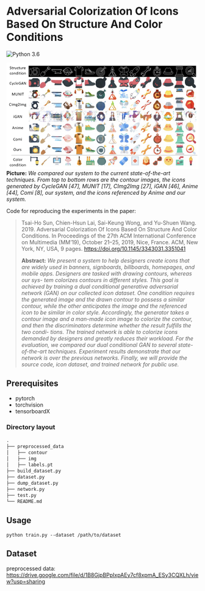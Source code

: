 # Adversarial Colorization Of Icons Based On Structure And Color Conditions
![Python 3.6](https://img.shields.io/badge/python-3.6-green.svg?style=plastic)

![Teaser image](./teaser.png)
**Picture:** *We compared our system to the current state-of-the-art techniques. From top to bottom rows are the contour images,
the icons generated by CycleGAN [47], MUNIT [17], CImg2Img [27], iGAN [46], Anime [44], Comi [8], our system, and the
icons referenced by Anime and our system.*

Code for reproducing the experiments in the paper:
> Tsai-Ho Sun, Chien-Hsun Lai, Sai-Keung Wong, and Yu-Shuen Wang. 2019. Adversarial Colorization Of Icons Based On Structure And Color Conditions.
> In Proceedings of the 27th ACM International Conference on Multimedia (MM’19), October 21–25, 2019, Nice, France.
> ACM, New York, NY, USA, 9 pages. https://doi.org/10.1145/3343031.3351041
> 
> **Abstract:** *We present a system to help designers create icons that are widely
used in banners, signboards, billboards, homepages, and mobile
apps. Designers are tasked with drawing contours, whereas our sys-
tem colorizes contours in different styles. This goal is achieved by
training a dual conditional generative adversarial network (GAN)
on our collected icon dataset. One condition requires the generated
image and the drawn contour to possess a similar contour, while
the other anticipates the image and the referenced icon to be similar
in color style. Accordingly, the generator takes a contour image
and a man-made icon image to colorize the contour, and then the
discriminators determine whether the result fulfills the two condi-
tions. The trained network is able to colorize icons demanded by
designers and greatly reduces their workload. For the evaluation,
we compared our dual conditional GAN to several state-of-the-art
techniques. Experiment results demonstrate that our network is
over the previous networks. Finally, we will provide the source
code, icon dataset, and trained network for public use.*

## Prerequisites
* pytorch
* torchvision
* tensorboardX

### Directory layout

    .
    ├── preprocessed_data
    │   ├── contour
    │   ├── img
    │   ├── labels.pt
    ├── build_dataset.py
    ├── dataset.py
    ├── dump_dataset.py
    ├── network.py
    ├── test.py
    └── README.md

## Usage
```
python train.py --dataset /path/to/dataset
```

## Dataset

preprocessed data: https://drive.google.com/file/d/1B8GjpBPpIxpAEy7cf8xpmA_ESy3CQXLh/view?usp=sharing
